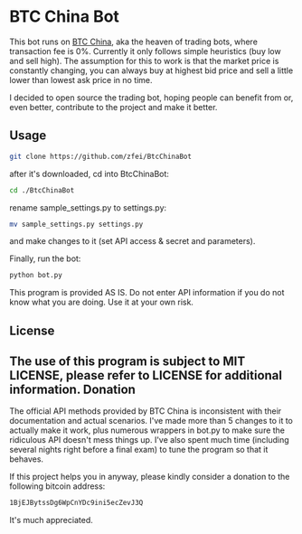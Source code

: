 BTC China Bot
===========

This bot runs on [BTC China](https://vip.btcchina.com), aka the heaven of trading bots, where transaction fee is 0%.
Currently it only follows simple heuristics (buy low and sell high). The assumption for this to work is that the market price is constantly changing, you can always buy at highest bid price and sell a little lower than lowest ask price in no time.

I decided to open source the trading bot, hoping people can benefit from or, even better, contribute to the project and make it better.

Usage
---

``` bash
git clone https://github.com/zfei/BtcChinaBot
```
after it's downloaded, cd into BtcChinaBot:
``` bash
cd ./BtcChinaBot
```
rename sample_settings.py to settings.py:
``` bash
mv sample_settings.py settings.py
```
and make changes to it (set API access & secret and parameters).

Finally, run the bot:
``` bash
python bot.py
```
This program is provided AS IS. Do not enter API information if you do not know what you are doing. Use it at your own risk.

License
---

The use of this program is subject to MIT LICENSE, please refer to LICENSE for additional information.
Donation
---

The official API methods provided by BTC China is inconsistent with their documentation and actual scenarios. I've made more than 5 changes to it to actually make it work, plus numerous wrappers in bot.py to make sure the ridiculous API doesn't mess things up. I've also spent much time (including several nights right before a final exam) to tune the program so that it behaves.

If this project helps you in anyway, please kindly consider a donation to the following bitcoin address:

``` bash
1BjEJBytssDg6WpCnYDc9ini5ecZevJ3Q
```

It's much appreciated.
